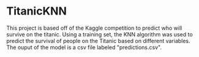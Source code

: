 # TitanicKNN
This project is based off of the Kaggle competition to predict who will survive on the titanic.  Using a training set, the KNN algorithm was used to predict the survival of people on the Titanic based on different variables.  The ouput of the model is a csv file labeled "predictions.csv".
